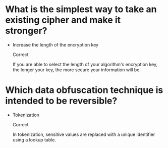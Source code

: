 
# What is the simplest way to take an existing cipher and make it stronger?

- Increase the length of the encryption key
    
    Correct
    
    If you are able to select the length of your algorithm's encryption key, the longer your key, the more secure your information will be.


# Which data obfuscation technique is intended to be reversible?

- Tokenization
    
    Correct
    
    In tokenization, sensitive values are replaced with a unique identifier using a lookup table.

